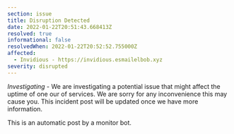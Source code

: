 ```yaml
---
section: issue
title: Disruption Detected
date: 2022-01-22T20:51:43.668413Z
resolved: true
informational: false
resolvedWhen: 2022-01-22T20:52:52.755000Z
affected:
  - Invidious - https://invidious.esmailelbob.xyz
severity: disrupted
---
```

*Investigating* - We are investigating a potential issue that might affect the uptime of one our of services. We are sorry for any inconvenience this may cause you. This incident post will be updated once we have more information.

This is an automatic post by a monitor bot.
        